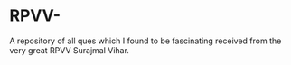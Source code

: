 # RPVV-
A repository of all ques which I found to be fascinating received from the very great RPVV Surajmal Vihar.
